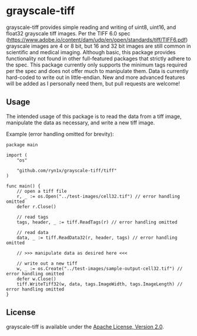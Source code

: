 # grayscale-tiff
grayscale-tiff provides simple reading and writing of uint8, uint16, and float32 grayscale tiff images.
Per the TIFF 6.0 spec (https://www.adobe.io/content/dam/udp/en/open/standards/tiff/TIFF6.pdf) grayscale images are 4 or 8 bit, but 16 and 32 bit images are still common in scientific and medical imaging.
Although basic, this package provides functionality not found in other full-featured packages that strictly adhere to the spec.
This package currently only supports the minimum tags required per the spec and does not offer much to manipulate them.
Data is currently hard-coded to write out in little-endian.
New and more advanced features will be added as I personally need them, but pull requests are welcome!

## Usage
The intended usage of this package is to read the data from a tiff image, manipulate the data as necessary, and write a new tiff image.

Example (error handling omitted for brevity):
```
package main

import (
    "os"

    "github.com/ryn1x/grayscale-tiff/tiff"
)

func main() {
    // open a tiff file
    r, _ := os.Open("../test-images/cell32.tif") // error handling omitted
    defer r.Close()

    // read tags
    tags, header, _ := tiff.ReadTags(r) // error handling omitted

    // read data
    data, _ := tiff.ReadData32(r, header, tags) // error handling omitted

    // >>> manipulate data as desired here <<<

    // write out a new tiff
    w, _ := os.Create("../test-images/sample-output-cell32.tif") // error handling omitted
    defer w.Close()
    tiff.WriteTiff32(w, data, tags.ImageWidth, tags.ImageLength) // error handling omitted
}
```
## License
grayscale-tiff is available under the [Apache License, Version 2.0](http://www.apache.org/licenses/LICENSE-2.0.html).
